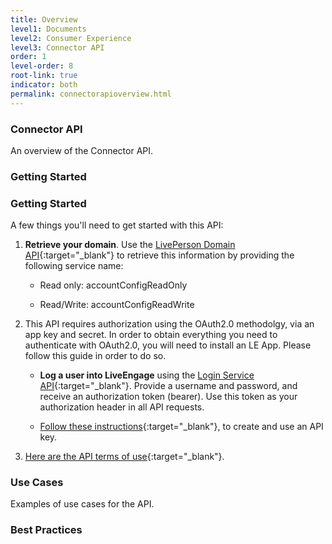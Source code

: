 ```yaml
---
title: Overview
level1: Documents
level2: Consumer Experience
level3: Connector API
order: 1
level-order: 8
root-link: true
indicator: both
permalink: connectorapioverview.html
---
```


### Connector API

An overview of the Connector API.

### Getting Started

### Getting Started

A few things you'll need to get started with this API:

1. **Retrieve your domain**. Use the [LivePerson Domain API](agent-domain-domain-api.html){:target="_blank"} to retrieve this information by providing the following service name:

	* Read only: accountConfigReadOnly

	* Read/Write: accountConfigReadWrite

2. This API requires authorization using the OAuth2.0 methodolgy, via an app key and secret. In order to obtain everything you need to authenticate with OAuth2.0, you will need to install an LE App. Please follow this guide in order to do so.

	* **Log a user into LiveEngage** using the [Login Service API](login-getting-started.html){:target="_blank"}. Provide a username and password, and receive an authorization token (bearer). Use this token as your authorization header in all API requests.

	* [Follow these instructions](guides-gettingstarted.html){:target="_blank"}, to create and use an API key.

3. [Here are the API terms of use](https://www.liveperson.com/policies/terms-of-use){:target="_blank"}.

### Use Cases

Examples of use cases for the API.

### Best Practices
